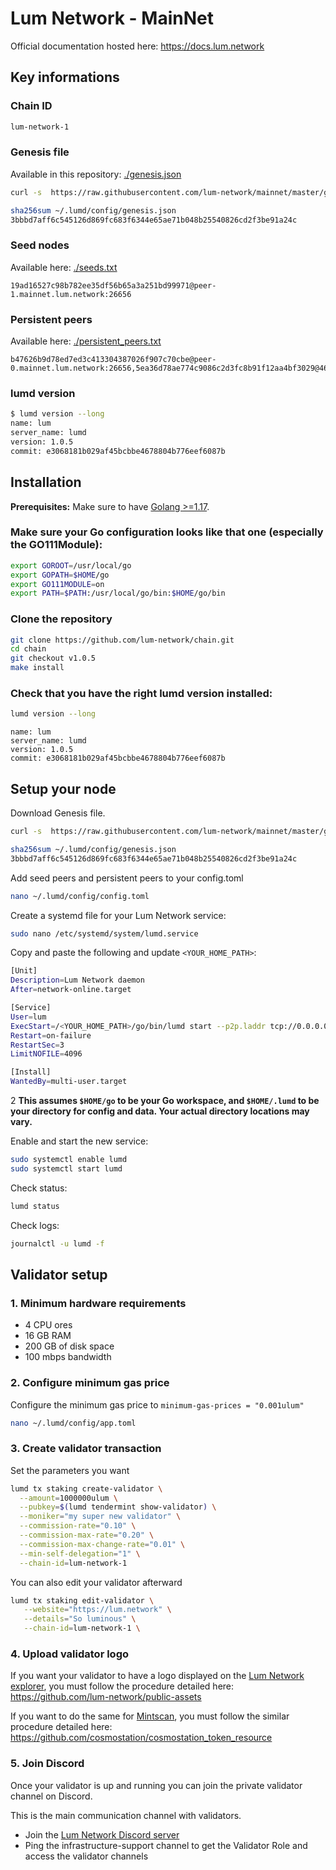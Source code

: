 # Lum Network - MainNet

Official documentation hosted here: https://docs.lum.network

## Key informations

### Chain ID
```bash
lum-network-1
```

### Genesis file
Available in this repository: [./genesis.json](./genesis.json)

```sh
curl -s  https://raw.githubusercontent.com/lum-network/mainnet/master/genesis.json > ~/.lumd/config/genesis.json

sha256sum ~/.lumd/config/genesis.json
3bbbd7aff6c545126d869fc683f6344e65ae71b048b25540826cd2f3be91a24c
```

### Seed nodes
Available here: [./seeds.txt](./seeds.txt)

```
19ad16527c98b782ee35df56b65a3a251bd99971@peer-1.mainnet.lum.network:26656
```

### Persistent peers
Available here: [./persistent_peers.txt](./persistent_peers.txt)

```
b47626b9d78ed7ed3c413304387026f907c70cbe@peer-0.mainnet.lum.network:26656,5ea36d78ae774c9086c2d3fc8b91f12aa4bf3029@46.101.251.76:26656,a7f8832cb8842f9fb118122354fff22d3051fb83@3.36.179.104:26656,9afac13ba62fbfaf8d06867c30007162511093c0@54.214.134.223:26656,433c60a5bc0a693484b7af26208922b84773117e@34.209.132.0:26656,8fafab32895a31a0d7f17de58eddb492c6ced6d1@185.194.219.83:36656,c06eae3d9ea779710bca44e03f57e961b59d63f1@82.65.223.126:46656,4166de0e7721b6eec9c776abf2c38c40e7f820c5@202.61.239.130:26656,5a29947212a2615e43dac54deb55356a162e173a@35.181.76.160:26656,2cda4d97de0449878da10e456b176dd0720fbcec@62.171.129.174:26656
```

### lumd version

```sh
$ lumd version --long
name: lum
server_name: lumd
version: 1.0.5
commit: e3068181b029af45bcbbe4678804b776eef6087b
```

## Installation

**Prerequisites:** Make sure to have [Golang >=1.17](https://golang.org/).

### Make sure your Go configuration looks like that one (especially the GO111Module):

```sh
export GOROOT=/usr/local/go
export GOPATH=$HOME/go
export GO111MODULE=on
export PATH=$PATH:/usr/local/go/bin:$HOME/go/bin
```

### Clone the repository

```sh
git clone https://github.com/lum-network/chain.git
cd chain
git checkout v1.0.5
make install
```

### Check that you have the right lumd version installed:

```sh
lumd version --long
```
```
name: lum
server_name: lumd
version: 1.0.5
commit: e3068181b029af45bcbbe4678804b776eef6087b
```

## Setup your node

Download Genesis file.
```sh
curl -s  https://raw.githubusercontent.com/lum-network/mainnet/master/genesis.json > ~/.lumd/config/genesis.json

sha256sum ~/.lumd/config/genesis.json
3bbbd7aff6c545126d869fc683f6344e65ae71b048b25540826cd2f3be91a24c
```

Add seed peers and persistent peers to your config.toml
```sh
nano ~/.lumd/config/config.toml
```

Create a systemd file for your Lum Network service:

```sh
sudo nano /etc/systemd/system/lumd.service
```

Copy and paste the following and update `<YOUR_HOME_PATH>`:

```sh
[Unit]
Description=Lum Network daemon
After=network-online.target

[Service]
User=lum
ExecStart=/<YOUR_HOME_PATH>/go/bin/lumd start --p2p.laddr tcp://0.0.0.0:26656 --home /<YOUR_HOME_PATH>/.lumd
Restart=on-failure
RestartSec=3
LimitNOFILE=4096

[Install]
WantedBy=multi-user.target
```

2
**This assumes `$HOME/go` to be your Go workspace, and `$HOME/.lumd` to be your directory for config and data. Your actual directory locations may vary.**

Enable and start the new service:

```sh
sudo systemctl enable lumd
sudo systemctl start lumd
```

Check status:

```sh
lumd status
```

Check logs:

```sh
journalctl -u lumd -f
```

## Validator setup

### 1. Minimum hardware requirements

- 4 CPU ores
- 16 GB RAM
- 200 GB of disk space
- 100 mbps bandwidth

### 2. Configure minimum gas price
Configure the minimum gas price to `minimum-gas-prices = "0.001ulum"`
```sh
nano ~/.lumd/config/app.toml
```

### 3. Create validator transaction

Set the parameters you want
```sh
lumd tx staking create-validator \
  --amount=1000000ulum \
  --pubkey=$(lumd tendermint show-validator) \
  --moniker="my super new validator" \
  --commission-rate="0.10" \
  --commission-max-rate="0.20" \
  --commission-max-change-rate="0.01" \
  --min-self-delegation="1" \
  --chain-id=lum-network-1
```

You can also edit your validator afterward
```sh
lumd tx staking edit-validator \
   --website="https://lum.network" \
   --details="So luminous" \
   --chain-id=lum-network-1 \

```

### 4. Upload validator logo

If you want your validator to have a logo displayed on the [Lum Network explorer](https://explorer.lum.network/validators), you must follow the procedure detailed here: https://github.com/lum-network/public-assets

If you want to do the same for [Mintscan](https://mintscan.io/lum/validators), you must follow the similar procedure detailed here: https://github.com/cosmostation/cosmostation_token_resource


### 5. Join Discord

Once your validator is up and running you can join the private validator channel on Discord.

This is the main communication channel with validators.

- Join the [Lum Network Discord server](https://discord.gg/KwyVvnBcXF)
- Ping the infrastructure-support channel to get the Validator Role and access the validator channels
